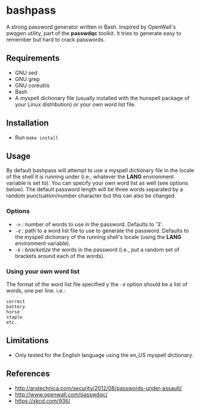 # bashpass #

A strong password generator written in Bash. Inspired by OpenWall's
pwqgen utility, part of the **passwdqc** toolkit.  It tries to
generate easy to remember but hard to crack passwords. 

## Requirements ##

* GNU sed
* GNU grep
* GNU coreutils
* Bash
* A myspell dictionary file (usually installed with the hunspell
  package of your Linux distribution) *or* your own word list file.

## Installation ##

* Run `make install`

## Usage ##

By default bashpass will attempt to use a myspell dictionary file in
the locale of the shell it is running under (i.e., whatever the
**LANG** environment variable is set to). You can specify your own
word list as well (see options below).  The default password length
will be three words separated by a random punctuation/number
character but this can also be changed.

### Options ###

* `-n` : number of words to use in the password. Defaults to '3'.
* `-d` : path to a word list file to use to generate the password.
  Defaults to the myspell dictionary of the running shell's locale
  (using the **LANG** environment variable).
* `-b` : *bracketize* the words in the password (i.e., put a random
  set of brackets around each of the words).

### Using your own word list ###

The format of the word list file specified y the `-d` option should be
a list of words, one per line.  i.e.:

```shell
correct
battery
horse
staple
etc.
```
## Limitations ##

* Only tested for the English language using the en_US myspell
  dictionary.

## References ##

* http://arstechnica.com/security/2012/08/passwords-under-assault/
* http://www.openwall.com/passwdqc/
* https://xkcd.com/936/

